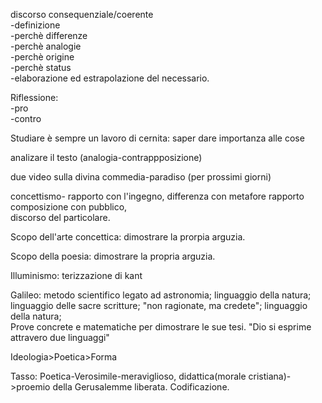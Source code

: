 discorso consequenziale/coerente  
-definizione  
-perchè differenze  
-perchè analogie  
-perchè origine  
-perchè status  
-elaborazione ed estrapolazione del necessario.  
  
Riflessione:  
-pro  
-contro  
  
Studiare è sempre un lavoro di cernita: saper dare importanza alle cose  
  
analizare il testo (analogia-contrappposizione)  
  
  
due video sulla divina commedia-paradiso (per prossimi giorni)  
  
  
concettismo- rapporto con l'ingegno, differenza con metafore rapporto composizione con pubblico,  
		 discorso del particolare.  
  
  
Scopo dell'arte concettica: dimostrare la prorpia arguzia.   
  
Scopo della poesia: dimostrare la propria arguzia.  
  
  
Illuminismo: terizzazione di kant  
  
  
  
  
Galileo: metodo scientifico legato ad astronomia; linguaggio della natura; linguaggio delle sacre scritture; "non ragionate, ma credete"; linguaggio della natura;   
		Prove concrete e matematiche per dimostrare le sue tesi. "Dio si esprime attravero due linguaggi"   
  
Ideologia>Poetica>Forma  
  
Tasso: Poetica-Verosimile-meraviglioso, didattica(morale cristiana)->proemio della Gerusalemme liberata. Codificazione.  
